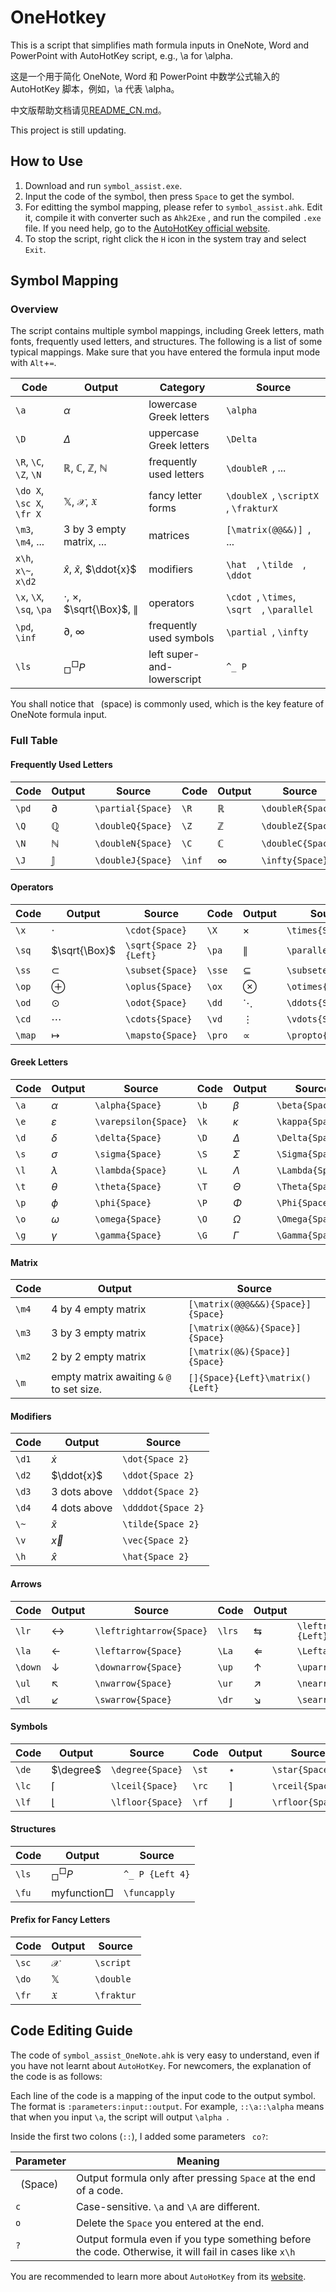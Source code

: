# OneHotkey

This is a script that simplifies math formula inputs in OneNote, Word and PowerPoint with AutoHotKey script, e.g., \a for \alpha.

这是一个用于简化 OneNote, Word 和 PowerPoint 中数学公式输入的 AutoHotKey 脚本，例如，\a 代表 \alpha。

中文版帮助文档请见[README_CN.md](README_CN.md)。

This project is still updating.

## How to Use

1. Download and run `symbol_assist.exe`.
2. Input the code of the symbol, then press `Space` to get the symbol.
3. For editting the symbol mapping, please refer to `symbol_assist.ahk`. Edit it, compile it with converter such as `Ahk2Exe` , and run the compiled `.exe` file. If you need help, go to the [AutoHotKey official website](https://www.autohotkey.com).
4. To stop the script, right click the `H` icon in the system tray and select `Exit`.

## Symbol Mapping

### Overview

The script contains multiple symbol mappings, including Greek letters, math fonts, frequently used letters, and structures. The following is a list of some typical mappings. Make sure that you have entered the formula input mode with `Alt`+`=`.

|Code|Output|Category|Source|
|----|------|----|---|
|`\a`|$\alpha$|lowercase Greek letters|`\alpha `|
|`\D`|$\Delta$|uppercase Greek letters|`\Delta `|
|`\R`, `\C`, `\Z`, `\N`|$\mathbb{R}$, $\mathbb{C}$, $\mathbb{Z}$, $\mathbb{N}$|frequently used letters|`\doubleR `, ...|
|`\do X`, `\sc X`, `\fr X`|$\mathbb{X}$, $\mathcal{X}$, $\mathfrak{X}$|fancy letter forms|`\doubleX `, `\scriptX `, `\frakturX `|
|`\m3`, `\m4`, ...|3 by 3 empty matrix, ...|matrices|`[\matrix(@@&&)] `, ...|
|`x\h`, `x\~`, `x\d2`|$\hat{x}$, $\tilde{x}$, $\ddot{x}$|modifiers|`\hat  `, `\tilde  `, `\ddot  `|
|`\x`, `\X`, `\sq`, `\pa`|$\cdot$, $\times$, $\sqrt{\Box}$, $\parallel$|operators|`\cdot `, `\times`, `\sqrt  `, `\parallel `|
|`\pd`, `\inf`|$\partial$, $\infty$|frequently used symbols|`\partial `, `\infty `|
|`\ls`|$^\Box_\Box P$|left super-and-lowerscript|`^_ P `|

You shall notice that ` `(space) is commonly used, which is the key feature of OneNote formula input.

### Full Table

#### Frequently Used Letters

| Code | Output | Source | Code | Output | Source |
|------|--------|--------|------|--------|--------|
| `\pd` | $\partial$ | `\partial{Space}` | `\R` | $\mathbb{R}$ | `\doubleR{Space}` |
| `\Q` | $\mathbb{Q}$ | `\doubleQ{Space}` | `\Z` | $\mathbb{Z}$ | `\doubleZ{Space}` |
| `\N` | $\mathbb{N}$ | `\doubleN{Space}` | `\C` | $\mathbb{C}$ | `\doubleC{Space}` |
| `\J` | $\mathbb{J}$ | `\doubleJ{Space}` | `\inf` | $\infty$ | `\infty{Space}` |

#### Operators

| Code | Output | Source | Code | Output | Source |
|------|--------|--------|------|--------|--------|
| `\x` | $\cdot$ | `\cdot{Space}` | `\X` | $\times$ | `\times{Space}` |
| `\sq` | $\sqrt{\Box}$ | `\sqrt{Space 2}{Left}` | `\pa` | $\parallel$ | `\parallel{Space}` |
| `\ss` | $\subset$ | `\subset{Space}` | `\sse` | $\subseteq$ | `\subseteq{Space}` |
| `\op` | $\oplus$ | `\oplus{Space}` | `\ox` | $\otimes$ | `\otimes{Space}` |
| `\od` | $\odot$ | `\odot{Space}` | `\dd` | $\ddots$ | `\ddots{Space}` |
| `\cd` | $\cdots$ | `\cdots{Space}` | `\vd` | $\vdots$ | `\vdots{Space}` |
| `\map` | $\mapsto$ | `\mapsto{Space}` | `\pro` | $\propto$ | `\propto{Space}` |

#### Greek Letters

| Code | Output | Source | Code | Output | Source |
|------|--------|--------|------|--------|--------|
| `\a` | $\alpha$ | `\alpha{Space}` | `\b` | $\beta$ | `\beta{Space}` |
| `\e` | $\varepsilon$ | `\varepsilon{Space}` | `\k` | $\kappa$ | `\kappa{Space}` |
| `\d` | $\delta$ | `\delta{Space}` | `\D` | $\Delta$ | `\Delta{Space}` |
| `\s` | $\sigma$ | `\sigma{Space}` | `\S` | $\Sigma$ | `\Sigma{Space}` |
| `\l` | $\lambda$ | `\lambda{Space}` | `\L` | $\Lambda$ | `\Lambda{Space}` |
| `\t` | $\theta$ | `\theta{Space}` | `\T` | $\Theta$ | `\Theta{Space}` |
| `\p` | $\phi$ | `\phi{Space}` | `\P` | $\Phi$ | `\Phi{Space}` |
| `\o` | $\omega$ | `\omega{Space}` | `\O` | $\Omega$ | `\Omega{Space}` |
| `\g` | $\gamma$ | `\gamma{Space}` | `\G` | $\Gamma$ | `\Gamma{Space}` |

#### Matrix

| Code | Output | Source |
|------|--------|--------|
| `\m4` | 4 by 4 empty matrix | `[\matrix(@@@&&&){Space}]{Space}` |
| `\m3` | 3 by 3 empty matrix | `[\matrix(@@&&){Space}]{Space}` |
| `\m2` | 2 by 2 empty matrix | `[\matrix(@&){Space}]{Space}` |
| `\m` | empty matrix awaiting `&` `@` to set size. | `[]{Space}{Left}\matrix(){Left}` |

#### Modifiers

| Code | Output | Source |
|------|--------|--------|
| `\d1` | $\dot{x}$ | `\dot{Space 2}` |
| `\d2` | $\ddot{x}$ | `\ddot{Space 2}` |
| `\d3` | 3 dots above | `\dddot{Space 2}` |
| `\d4` | 4 dots above | `\ddddot{Space 2}` |
| `\~` | $\tilde{x}$ | `\tilde{Space 2}` |
| `\v` | $\vec{x}$ | `\vec{Space 2}` |
| `\h` | $\hat{x}$ | `\hat{Space 2}` |

#### Arrows

| Code | Output | Source | Code | Output | Source |
|------|--------|--------|------|--------|--------|
| `\lr` | $\leftrightarrow$ | `\leftrightarrow{Space}` | `\lrs` | $\leftrightarrows$ | `\leftrightarrows{Enter}{Left}` |
| `\la` | $\leftarrow$ | `\leftarrow{Space}` | `\La` | $\Leftarrow$ | `\Leftarrow{Space}` |
| `\down` | $\downarrow$ | `\downarrow{Space}` | `\up` | $\uparrow$ | `\uparrow{Space}` |
| `\ul` | $\nwarrow$ | `\nwarrow{Space}` | `\ur` | $\nearrow$ | `\nearrow{Space}` |
| `\dl` | $\swarrow$ | `\swarrow{Space}` | `\dr` | $\searrow$ | `\searrow{Space}` |

#### Symbols

| Code | Output | Source | Code | Output | Source |
|------|--------|--------|------|--------|--------|
| `\de` | $\degree$ | `\degree{Space}` | `\st` | $\star$ | `\star{Space}` |
| `\lc` | $\lceil$ | `\lceil{Space}` | `\rc` | $\rceil$ | `\rceil{Space}` |
| `\lf` | $\lfloor$ | `\lfloor{Space}` | `\rf` | $\rfloor$ | `\rfloor{Space}` |

#### Structures

| Code | Output | Source |
|------|--------|--------|
| `\ls` | $^\Box_\Box P$ | `^_ P {Left 4}` |
| `\fu` | $\text{myfunction}{\Box}$ | `\funcapply  ` |

#### Prefix for Fancy Letters

| Code | Output | Source |
|------|--------|--------|
| `\sc` | $\mathcal{X}$ | `\script` |
| `\do` | $\mathbb{X}$ | `\double` |
| `\fr` | $\mathfrak{X}$ | `\fraktur` |

## Code Editing Guide

The code of `symbol_assist_OneNote.ahk` is very easy to understand, even if you have not learnt about `AutoHotKey`. For newcomers, the explanation of the code is as follows:

Each line of the code is a mapping of the input code to the output symbol. The format is `:parameters:input::output`. For example, `::\a::\alpha` means that when you input `\a`, the script will output `\alpha `.

Inside the first two colons (`::`), I added some parameters ` co?`:

|Parameter|Meaning|
|-|-|
|` `(Space)|Output formula only after pressing `Space` at the end of a code.|
|`c`|Case-sensitive. `\a` and `\A` are different.|
|`o`|Delete the `Space` you entered at the end.|
|`?`|Output formula even if you type something before the code. Otherwise, it will fail in cases like `x\h`|

You are recommended to learn more about `AutoHotKey` from its [website](https://www.autohotkey.com).
